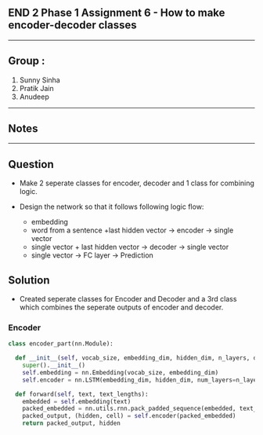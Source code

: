 
## END 2 Phase 1 Assignment 6 - How to make encoder-decoder classes
------------------------------------------------------------------------------------------------------------

## Group : 
1. Sunny Sinha
2. Pratik Jain
3. Anudeep

----------------------
## Notes 
---------------------------------------------------------------------------------------------------------------------------

## Question
* Make 2 seperate classes for encoder, decoder and 1 class for combining logic.
* Design the network so that it follows following logic flow:

  - embedding
  - word from a sentence +last hidden vector -> encoder -> single vector
  - single vector + last hidden vector -> decoder -> single vector
  - single vector -> FC layer -> Prediction

## Solution
* Created seperate classes for Encoder and Decoder and a 3rd class which combines the seperate outputs of encoder and decoder.

### Encoder
```python
class encoder_part(nn.Module):

  def __init__(self, vocab_size, embedding_dim, hidden_dim, n_layers, dropout):
    super().__init__() 
    self.embedding = nn.Embedding(vocab_size, embedding_dim)
    self.encoder = nn.LSTM(embedding_dim, hidden_dim, num_layers=n_layers, dropout=dropout, batch_first=True)

  def forward(self, text, text_lengths):
    embedded = self.embedding(text)
    packed_embedded = nn.utils.rnn.pack_padded_sequence(embedded, text_lengths.cpu(), batch_first=True)
    packed_output, (hidden, cell) = self.encoder(packed_embedded)
    return packed_output, hidden
````


